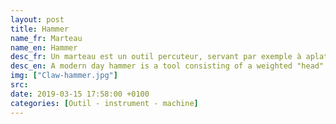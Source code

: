 ```yaml
---
layout: post
title: Hammer
name_fr: Marteau
name_en: Hammer
desc_fr: Un marteau est un outil percuteur, servant par exemple à aplatir un morceau de fer ou à enfoncer un clou.
desc_en: A modern day hammer is a tool consisting of a weighted "head" fixed to a long handle that is swung to deliver an impact to a small area of an object.
img: ["Claw-hammer.jpg"]
src: 
date: 2019-03-15 17:58:00 +0100
categories: [Outil - instrument - machine]
---
```

